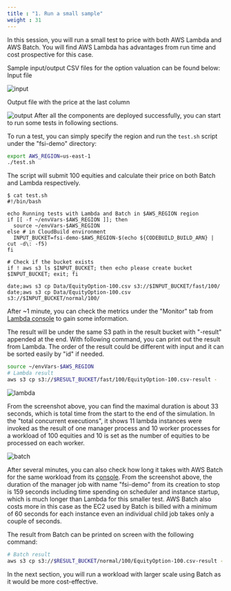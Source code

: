 ```yaml
---
title : "1. Run a small sample"
weight : 31
---
```


In this session, you will run a small test to price with both AWS Lambda and AWS Batch. You will find AWS Lambda has advantages from run time and cost prospective for this case.

Sample input/output CSV files for the option valuation can be found below:
Input file

![input](/images/batch-lambda/input-10.png)

Output file with the price at the last column

![output](/images/batch-lambda/output-10.png)
After all the components are deployed successfully, you can start to run some tests in following sections.

To run a test, you can simply specify the region and run the ```test.sh``` script under the "fsi-demo" directory:
```bash
export AWS_REGION=us-east-1
./test.sh
```
The script will submit 100 equities and calculate their price on both Batch and Lambda respectively.
```
$ cat test.sh 
#!/bin/bash

echo Running tests with Lambda and Batch in $AWS_REGION region
if [[ -f ~/envVars-$AWS_REGION ]]; then 
  source ~/envVars-$AWS_REGION
else # in CloudBuild environment
  INPUT_BUCKET=fsi-demo-$AWS_REGION-$(echo ${CODEBUILD_BUILD_ARN} | cut -d\: -f5)
fi

# Check if the bucket exists
if ! aws s3 ls $INPUT_BUCKET; then echo please create bucket $INPUT_BUCKET; exit; fi

date;aws s3 cp Data/EquityOption-100.csv s3://$INPUT_BUCKET/fast/100/
date;aws s3 cp Data/EquityOption-100.csv s3://$INPUT_BUCKET/normal/100/
```
After ~1 minute, you can check the metrics under the "Monitor" tab from [Lambda console](https://console.aws.amazon.com/lambda/home?#/functions/fsi-demo?tab=monitoring) to gain some information.

The result will be under the same S3 path in the result bucket with "-result" appended at the end. With following command, you can print out the result from Lambda. The order of the result could be different with input and it can be sorted easily by "id" if needed. 
```bash
source ~/envVars-$AWS_REGION
# Lambda result
aws s3 cp s3://$RESULT_BUCKET/fast/100/EquityOption-100.csv-result -
```

![lambda](/images/batch-lambda/lambda-metrics.png)

From the screenshot above, you can find the maximal duration is about 33 seconds, which is total time from the start to the end of the simulation. In the "total concurrent executions", it shows 11 lambda instances were invoked as the result of one manager process and 10 worker processes for a workload of 100 equities and 10 is set as the number of equities to be processed on each worker.

![batch](/images/batch-lambda/batch-console.png)

After several minutes, you can also check how long it takes with AWS Batch for the same workload from its [console](https://console.aws.amazon.com/batch/home#jobs/fsi-demo/SUCCEEDED). From the screenshot above, the duration of the manager job with name "fsi-demo" from its creation to stop is 159 seconds including time spending on scheduler and instance startup, which is much longer than Lambda for this smaller test. AWS Batch also costs more in this case as the EC2 used by Batch is billed with a minimum of 60 seconds for each instance even an individual child job takes only a couple of seconds.

The result from Batch can be printed on screen with the following command:
```bash
# Batch result
aws s3 cp s3://$RESULT_BUCKET/normal/100/EquityOption-100.csv-result -
```

In the next section, you will run a workload with larger scale using Batch as it would be more cost-effective. 
